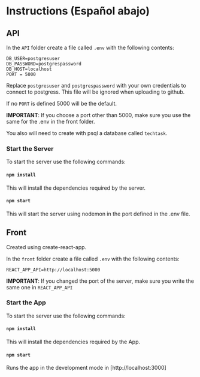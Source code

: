 # Instructions (Español abajo)

## API

In the `API` folder create a file called `.env` with the following contents:

```
DB_USER=postgresuser
DB_PASSWORD=postgrespassword
DB_HOST=localhost
PORT = 5000
```

Replace `postgresuser` and `postgrespassword` with your own credentials to connect to postgress. This file will be ignored when uploading to github. 

If no `PORT` is defined 5000 will be the default.

__IMPORTANT__: If you choose a port other than 5000, make sure you use the same for the .env in the front folder.

You also will need to create with psql a database called `techtask`.

### **Start the Server**

To start the server use the following commands:

#### `npm install`

This will install the dependencies required by the server.

#### `npm start`

This will start the server using nodemon in the port defined in the .env file.

## Front

Created using create-react-app.

In the `front` folder create a file called `.env` with the following contents:

```
REACT_APP_API=http://localhost:5000
```

__IMPORTANT__: If you changed the port of the server, make sure you write the same one in `REACT_APP_API`

### **Start the App**

To start the server use the following commands:

#### `npm install`

This will install the dependencies required by the App.

#### `npm start`

Runs the app in the development mode in [http://localhost:3000]